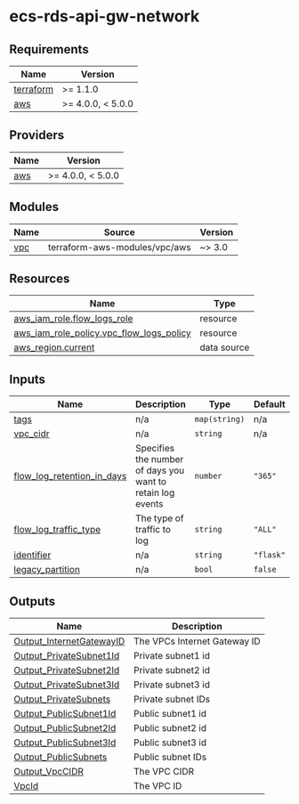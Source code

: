 <!-- BEGIN_TF_DOCS -->
# ecs-rds-api-gw-network

## Requirements

| Name | Version |
|------|---------|
| <a name="requirement_terraform"></a> [terraform](#requirement\_terraform) | >= 1.1.0 |
| <a name="requirement_aws"></a> [aws](#requirement\_aws) | >= 4.0.0, < 5.0.0 |

## Providers

| Name | Version |
|------|---------|
| <a name="provider_aws"></a> [aws](#provider\_aws) | >= 4.0.0, < 5.0.0 |

## Modules

| Name | Source | Version |
|------|--------|---------|
| <a name="module_vpc"></a> [vpc](#module\_vpc) | terraform-aws-modules/vpc/aws | ~> 3.0 |

## Resources

| Name | Type |
|------|------|
| [aws_iam_role.flow_logs_role](https://registry.terraform.io/providers/hashicorp/aws/latest/docs/resources/iam_role) | resource |
| [aws_iam_role_policy.vpc_flow_logs_policy](https://registry.terraform.io/providers/hashicorp/aws/latest/docs/resources/iam_role_policy) | resource |
| [aws_region.current](https://registry.terraform.io/providers/hashicorp/aws/latest/docs/data-sources/region) | data source |

## Inputs

| Name | Description | Type | Default | Required |
|------|-------------|------|---------|:--------:|
| <a name="input_tags"></a> [tags](#input\_tags) | n/a | `map(string)` | n/a | yes |
| <a name="input_vpc_cidr"></a> [vpc\_cidr](#input\_vpc\_cidr) | n/a | `string` | n/a | yes |
| <a name="input_flow_log_retention_in_days"></a> [flow\_log\_retention\_in\_days](#input\_flow\_log\_retention\_in\_days) | Specifies the number of days you want to retain log events | `number` | `"365"` | no |
| <a name="input_flow_log_traffic_type"></a> [flow\_log\_traffic\_type](#input\_flow\_log\_traffic\_type) | The type of traffic to log | `string` | `"ALL"` | no |
| <a name="input_identifier"></a> [identifier](#input\_identifier) | n/a | `string` | `"flask"` | no |
| <a name="input_legacy_partition"></a> [legacy\_partition](#input\_legacy\_partition) | n/a | `bool` | `false` | no |

## Outputs

| Name | Description |
|------|-------------|
| <a name="output_Output_InternetGatewayID"></a> [Output\_InternetGatewayID](#output\_Output\_InternetGatewayID) | The VPCs Internet Gateway ID |
| <a name="output_Output_PrivateSubnet1Id"></a> [Output\_PrivateSubnet1Id](#output\_Output\_PrivateSubnet1Id) | Private subnet1 id |
| <a name="output_Output_PrivateSubnet2Id"></a> [Output\_PrivateSubnet2Id](#output\_Output\_PrivateSubnet2Id) | Private subnet2 id |
| <a name="output_Output_PrivateSubnet3Id"></a> [Output\_PrivateSubnet3Id](#output\_Output\_PrivateSubnet3Id) | Private subnet3 id |
| <a name="output_Output_PrivateSubnets"></a> [Output\_PrivateSubnets](#output\_Output\_PrivateSubnets) | Private subnet IDs |
| <a name="output_Output_PublicSubnet1Id"></a> [Output\_PublicSubnet1Id](#output\_Output\_PublicSubnet1Id) | Public subnet1 id |
| <a name="output_Output_PublicSubnet2Id"></a> [Output\_PublicSubnet2Id](#output\_Output\_PublicSubnet2Id) | Public subnet2 id |
| <a name="output_Output_PublicSubnet3Id"></a> [Output\_PublicSubnet3Id](#output\_Output\_PublicSubnet3Id) | Public subnet3 id |
| <a name="output_Output_PublicSubnets"></a> [Output\_PublicSubnets](#output\_Output\_PublicSubnets) | Public subnet IDs |
| <a name="output_Output_VpcCIDR"></a> [Output\_VpcCIDR](#output\_Output\_VpcCIDR) | The VPC CIDR |
| <a name="output_VpcId"></a> [VpcId](#output\_VpcId) | The VPC ID |
<!-- END_TF_DOCS -->